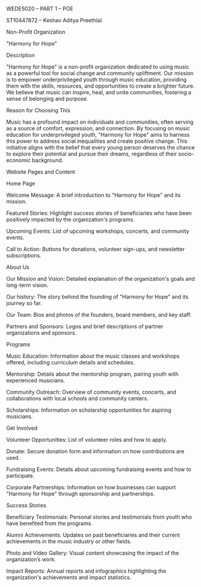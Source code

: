 WEDE5020 – PART 1 – POE 

ST10447872 – Keshav Aditya Preethlal. 

Non-Profit Organization 

"Harmony for Hope" 


Description 

"Harmony for Hope" is a non-profit organization dedicated to using music as a powerful tool for social change and community upliftment. Our mission is to empower underprivileged youth through music education, providing them with the skills, resources, and opportunities to create a brighter future. We believe that music can inspire, heal, and unite communities, fostering a sense of belonging and purpose. 


Reason for Choosing This 

Music has a profound impact on individuals and communities, often serving as a source of comfort, expression, and connection. By focusing on music education for underprivileged youth, "Harmony for Hope" aims to harness this power to address social inequalities and create positive change. This initiative aligns with the belief that every young person deserves the chance to explore their potential and pursue their dreams, regardless of their socio-economic background. 


Website Pages and Content 

Home Page 

Welcome Message: A brief introduction to "Harmony for Hope" and its mission. 

Featured Stories: Highlight success stories of beneficiaries who have been positively impacted by the organization's programs. 

Upcoming Events: List of upcoming workshops, concerts, and community events. 

Call to Action: Buttons for donations, volunteer sign-ups, and newsletter subscriptions. 

 

About Us 

Our Mission and Vision: Detailed explanation of the organization's goals and long-term vision. 

Our history: The story behind the founding of "Harmony for Hope" and its journey so far. 

Our Team: Bios and photos of the founders, board members, and key staff. 

Partners and Sponsors: Logos and brief descriptions of partner organizations and sponsors. 


Programs 

Music Education: Information about the music classes and workshops offered, including curriculum details and schedules. 

Mentorship: Details about the mentorship program, pairing youth with experienced musicians. 

Community Outreach: Overview of community events, concerts, and collaborations with local schools and community centers. 

Scholarships: Information on scholarship opportunities for aspiring musicians. 


Get Involved 

Volunteer Opportunities: List of volunteer roles and how to apply. 

Donate: Secure donation form and information on how contributions are used. 

Fundraising Events: Details about upcoming fundraising events and how to participate. 

Corporate Partnerships: Information on how businesses can support "Harmony for Hope" through sponsorship and partnerships. 


Success Stories 

Beneficiary Testimonials: Personal stories and testimonials from youth who have benefited from the programs. 

Alumni Achievements: Updates on past beneficiaries and their current achievements in the music industry or other fields. 

Photo and Video Gallery: Visual content showcasing the impact of the organization’s work. 

Impact Reports: Annual reports and infographics highlighting the organization's achievements and impact statistics. 



 

 

 

 

 

 

 

 

 

 
